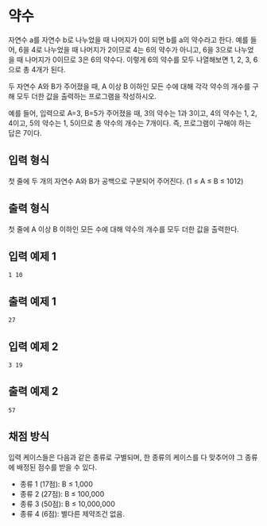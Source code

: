 # 약수

자연수 a를 자연수 b로 나누었을 때 나머지가 0이 되면 b를 a의 약수라고 한다. 예를 들어, 6을 4로 나누었을 때 나머지가 2이므로 4는 6의 약수가 아니고, 6을 3으로 나누었을 때 나머지가 0이므로 3은 6의 약수다. 이렇게 6의 약수를 모두 나열해보면 1, 2, 3, 6으로 총 4개가 된다.

두 자연수 A와 B가 주어졌을 때, A 이상 B 이하인 모든 수에 대해 각각 약수의 개수를 구해 모두 더한 값을 출력하는 프로그램을 작성하시오.

예를 들어, 입력으로 A=3, B=5가 주어졌을 때, 3의 약수는 1과 3이고, 4의 약수는 1, 2, 4이고, 5의 약수는 1, 5이므로 총 약수의 개수는 7개이다. 즉, 프로그램이 구해야 하는 답은 7이다.

## 입력 형식

첫 줄에 두 개의 자연수 A와 B가 공백으로 구분되어 주어진다. (1 ≤ A ≤ B ≤ 1012)

## 출력 형식

첫 줄에 A 이상 B 이하인 모든 수에 대해 약수의 개수를 모두 더한 값을 출력한다.

## 입력 예제 1

```
1 10
```

## 출력 예제 1

```
27
```

## 입력 예제 2

```
3 19
```

## 출력 예제 2

```
57
```

## 채점 방식

입력 케이스들은 다음과 같은 종류로 구별되며, 한 종류의 케이스를 다 맞추어야 그 종류에 배정된 점수를 받을 수 있다.

-   종류 1 (17점): B ≤ 1,000
-   종류 2 (27점): B ≤ 100,000
-   종류 3 (50점): B ≤ 10,000,000
-   종류 4 (6점): 별다른 제약조건 없음.
